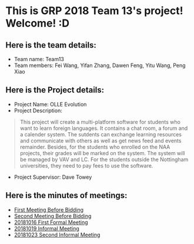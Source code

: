 # This is GRP 2018 Team 13's project! Welcome! :D

## Here is the team details:
+ Team name: Team13
+ Team members: Fei Wang, Yifan Zhang, Dawen Feng, Yitu Wang, Peng Xiao

## Here is the Project details:
+ Project Name: OLLE Evolution
+ Project Description: 
> This project will create a multi-platform software for students who want to learn foreign languages. It contains a chat room, a forum and a calender system. The sutdents can exchange learning resources and communicate with others as well as get news feed and events remainder. Besides, for the students who enrolled on the NAA projects, their grades will be marked on the system. The system will be managed by VAV and LC. For the students outside the Nottingham universities, they need to pay fees to use the software.
+ Project Supervisor: Dave Towey

## Here is the minutes of meetings:
+ [First Meeting Before Bidding](https://github.com/GabrielZZZ/GRP2018/blob/master/Meeting%20Records/First%20Meeting%20Before%20Project%20Bidding.pdf)
+ [Second Meeting Before Bidding](https://github.com/GabrielZZZ/GRP2018/blob/master/Meeting%20Records/Second%20Meeting%20Before%20Project%20Bidding.pdf)
+ [20181016 First Formal Meeting](https://github.com/GabrielZZZ/GRP2018/blob/master/Meeting%20Records/20181016.%20First%20Formal%20Meeting.jpg)
+ [20181019 Informal Meeting](https://github.com/GabrielZZZ/GRP2018/blob/master/Meeting%20Records/20181019.%20InFormal%20Meeting.jpg)
+ [20181023 Second Informal Meeting](https://github.com/GabrielZZZ/GRP2018/blob/master/Meeting%20Records/20181023.%20Second%20Formal%20Meeting.pdf)
